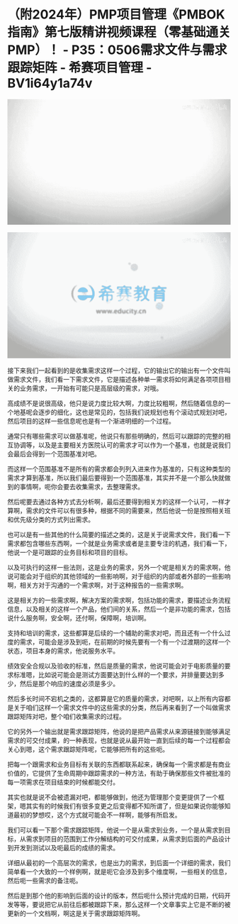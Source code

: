 # （附2024年）PMP项目管理《PMBOK指南》第七版精讲视频课程（零基础通关PMP）！ - P35：0506需求文件与需求跟踪矩阵 - 希赛项目管理 - BV1i64y1a74v

![](img/cee3cd7d7fd26faacd46b913a944b48f_0.png)

![](img/cee3cd7d7fd26faacd46b913a944b48f_1.png)

接下来我们一起看到的是收集需求这样一个过程，它的输出它的输出有一个文件叫做需求文件，我们看一下需求文件，它是描述各种单一需求将如何满足各项项目相关的业务需求，一开始有可能只是高层级的需求，对哦。

高成绩不是说很高级，他只是说力度比较大啊，力度比较粗啊，然后随着信息的一个地基呢会逐步的细化，这也是常见的，包括我们说规划也有个滚动式规划对吧，然后项目的这样一些信息呢也是有一个渐进明细的一个过程。

通常只有哪些需求可以做基准呢，他说只有那些明确的，然后可以跟踪的完整的相互协调等，以及是主要相关方医院认可的需求才可以作为一个基准，也就是说我们会最后会得到一个范围基准对吧。

而这样一个范围基准不是所有的需求都会列列入进来作为基准的，只有这种类型的需求才算到基准，所以我们最后要得到一个范围基准，其实并不是一个那么快就做到的事情啊，呃你会要去收集需求，去整理需求。

然后呢要去通过各种方式去分析啊，最后还要得到相关方的这样一个认可，一样才算啊，需求的文件可以有很多种，根据不同的需要来，然后他说一份是按照相关班和优先级分类的方式列出需求。

也可以是有一些其他的什么简要的描述之类的，这是关于说需求文件，我们看一下需求都包含哪些东西啊，一个就是业务需求或者是主要专注的机遇，我们看一下，他说一个是可跟踪的业务目标和项目的目标。

以及可执行的这样一些法则，这是业务的需求，另外一个呢是相关方的需求啊，他说可能会对于组织的其他领域的一些影响啊，对于组织的内部或者外部的一些影响啊，相关方对于沟通的一个需求啊，对于这种报告的一些需求啊。

这是相关方的一些需求啊，解决方案的需求啊，包括功能的需求，要描述业务流程信息，以及相关的这样一个产品，他们间的关系，然后一个是非功能的需求，包括说什么服务啊，安全啊，还付啊，保障啊，培训啊。

支持和培训的需求，这些都算是后续的一个辅助的需求对吧，而且还有一个什么过度的需求，可能会是涉及到呃，在前期的时候先要有一个有一个过渡期的这样一个状态，项目本身的需求，他说服务水平。

绩效安全合规以及验收的标准，然后是质量的需求，他说可能会对于电影质量的要求标准嗯，比如说可能会是测试方面要达到什么样的一个要求，并排量要达到多少，然后是那个响应的速度必须是多少。

然后多长时间不宕机之类的，这都算是它的质量的需求，对吧啊，以上所有内容都是关于咱们这样一个需求文件中的这些需求的分类，然后再来看到了一个叫做需求跟踪矩阵对吧，整个咱们收集需求的过程。

它的另外一个输出就是需求跟踪矩阵，他说的是把产品需求从来源链接到能够满足需求的可交付成果，的一种表现，也就是说从最开始一直到后续的每一个过程都会关心到嗯，这个需求跟踪矩阵呢，它能够把所有的这些呃。

把每一个跟需求和业务目标有关联的东西都联系起来，确保每一个需求都是有商业价值的，它提供了生命周期中跟踪需求的一种方法，有助于确保那些文件被批准的每一项需求在项目结束的时候都能交付。

其实也就是说不会被遗漏对吧，都能够做到，他还为管理那个变更提供了一个框架，嗯其实有的时候我们有很多变更之后变得都不知所谓了，但是如果说你能够知道最初的梦想哎，这个方式就可能会不一样啊，能够有所启发。

我们可以看一下那个需求跟踪矩阵，他说一个是从需求到业务，一个是从需求到目标，从需求到项目的范围到工作分解结构的可交付成果，从需求到后面的产品设计到开发到测试以及呃最后的成绩的需求。

详细从最初的一个高层次的需求，也是出力的需求，到后面一个详细的需求，我们简单看一个大致的一个样例啊，就是呃它会涉及到多个维度啊，一些相关的信息，然后呃一些需求的备注呃。

然后是到那个他的影响到后面的设计的版本，然后呃什么预计完成的日期，代码开发等等，要说把它从前往后都被跟踪下来，那么这样一个文章事实上它是不断的被更新的一个文档啊，啊这是关于需求跟踪矩阵啊。

